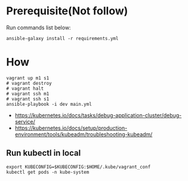 
# Prerequisite(Not follow)

Run commands list below: 
```
ansible-galaxy install -r requirements.yml
```

# How

```
vagrant up m1 s1 
# vagrant destroy
# vagrant halt
# vagrant ssh m1
# vagrant ssh s1
ansible-playbook -i dev main.yml
```


* https://kubernetes.io/docs/tasks/debug-application-cluster/debug-service/
* https://kubernetes.io/docs/setup/production-environment/tools/kubeadm/troubleshooting-kubeadm/

## Run kubectl in local

```
export KUBECONFIG=$KUBECONFIG:$HOME/.kube/vagrant_conf
kubectl get pods -n kube-system
```
